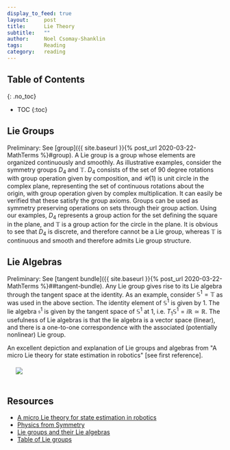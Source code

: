 ```yaml
---
display_to_feed: true
layout:     post
title:      Lie Theory
subtitle:   ""
author:     Noel Csomay-Shanklin
tags:       Reading
category:   reading
---
```

## Table of Contents
{: .no_toc}
* TOC
{:toc}

## Lie Groups
Preliminary: See [group]({{ site.baseurl }}{% post_url 2020-03-22-MathTerms %}#group). A Lie group is a group whose elements are organized continuously and smoothly. As illustrative examples, consider the symmetry groups $D_4$ and $\mathbb{T}$. $D_4$ consists of the set of 90 degree rotations with group operation given by composition, and $\mathcal{U}(1)$ is unit circle in the complex plane, representing the set of continuous rotations about the origin, with group operation given by complex multiplication. It can easily be verified that these satisfy the group axioms. Groups can be used as symmetry preserving operations on sets through their group action. Using our examples, $D_4$ represents a group action for the set defining the square in the plane, and $\mathbb{T}$ is a group action for the circle in the plane. It is obvious to see that $D_4$ is discrete, and therefore cannot be a Lie group, whereas $\mathbb{T}$ is continuous and smooth and therefore admits Lie group structure.

## Lie Algebras
Preliminary: See [tangent bundle]({{ site.baseurl }}{% post_url 2020-03-22-MathTerms %}##tangent-bundle). Any Lie group gives rise to its Lie algebra through the tangent space at the identity. As an example, consider $\mathbb{S}^1=\mathbb{T}$ as was used in the above section. The identity element of $\mathbb{S}^1$ is given by 1. The lie algebra $\mathfrak{s}^1$ is given by the tangent space of $\mathbb{S}^1$ at 1, i.e. $T_1\mathbb{S}^1=i\mathbb{R}\simeq \mathbb{R}$. The usefulness of Lie algebras is that the lie algebra is a vector space (linear), and there is a one-to-one correspondence with the associated (potentially nonlinear) Lie group. 

An excellent depiction and explanation of Lie groups and algebras from "A micro Lie theory for state estimation in robotics" [see first reference].
<img style="margin:20px 20px" src="https://noelc-s.github.io/website/img/LieTheory.png">
## Resources
* [A micro Lie theory for state estimation in robotics](https://arxiv.org/abs/1812.01537)
* [Physics from Symmetry](https://link.springer.com/book/10.1007/978-3-319-66631-0)
* [Lie groups and their Lie algebras](https://www.youtube.com/watch?v=mJ8ZDdA10GY&t=3501s)
* [Table of Lie groups](https://en.wikipedia.org/wiki/Table_of_Lie_groups)